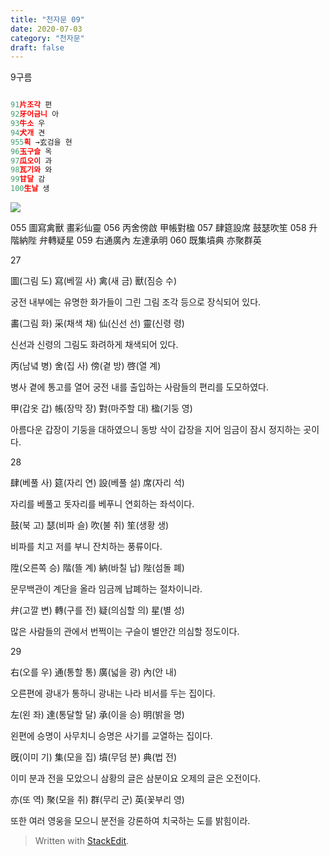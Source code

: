```yaml
---
title: "천자문 09"
date: 2020-07-03 
category: "천자문"
draft: false
---
```

9구름
```js

91片조각 편
92牙어금니 아
93牛소 우
94犬개 견
955획 →玄검을 현
96玉구슬 옥
97瓜오이 과
98瓦기와 와
99甘달 감
100生날 생

```
![](https://i.ibb.co/9b9x94j/2020-07-03-12-17-00.png)


055 圖寫禽獸 畫彩仙靈 056 丙舍傍啟 甲帳對楹 
057 肆筵設席 鼓瑟吹笙 058 升階納陛 弁轉疑星 
059 右通廣內 左達承明 060 既集墳典 亦聚群英


27

圖(그림 도) 寫(베낄 사) 禽(새 금) 獸(짐승 수)

궁전 내부에는 유명한 화가들이 그린 그림 조각 등으로 장식되어 있다.

畵(그림 화) 采(채색 채) 仙(신선 선) 靈(신령 령)

신선과 신령의 그림도 화려하게 채색되어 있다.

丙(남녘 병) 舍(집 사) 傍(곁 방) 啓(열 계)

병사 곁에 통고를 열어 궁전 내를 출입하는 사람들의 편리를 도모하였다.

甲(갑옷 갑) 帳(장막 장) 對(마주할 대) 楹(기둥 영)

아름다운 갑장이 기둥을 대하였으니 동방 삭이 갑장을 지어 임금이 잠시 정지하는 곳이다.

28

肆(베풀 사) 筵(자리 연) 設(베풀 설) 席(자리 석)

자리를 베풀고 돗자리를 베푸니 연회하는 좌석이다.

鼓(북 고) 瑟(비파 슬) 吹(불 취) 笙(생황 생)

비파를 치고 저를 부니 잔치하는 풍류이다.

陞(오른쪽 승) 階(뜰 계) 納(바칠 납) 陛(섬돌 폐)

문무백관이 계단을 올라 임금께 납폐하는 절차이니라.

弁(고깔 변) 轉(구를 전) 疑(의심할 의) 星(별 성)

많은 사람들의 관에서 번쩍이는 구슬이 별안간 의심할 정도이다.

29

右(오를 우) 通(통할 통) 廣(넓을 광) 內(안 내)

오른편에 광내가 통하니 광내는 나라 비서를 두는 집이다.

左(왼 좌) 達(통달할 달) 承(이을 승) 明(밝을 명)

왼편에 승명이 사무치니 승명은 사기를 교열하는 집이다.

旣(이미 기) 集(모을 집) 墳(무덤 분) 典(법 전)

이미 분과 전을 모았으니 삼황의 글은 삼분이요 오제의 글은 오전이다.

亦(또 역) 聚(모을 취) 群(무리 군) 英(꽃부리 영)

또한  여러  영웅을  모으니  분전을  강론하여  치국하는  도를  밝힘이라.
> Written with [StackEdit](https://stackedit.io/).
<!--stackedit_data:
eyJoaXN0b3J5IjpbLTEwNTY2Mzk1MzYsMTgwOTQ1NTc3MSwxMj
M3OTE0Mjg1LDUxNjQ1MzE5Nyw4MTcyOTIyMTcsLTE2OTQ1MjUz
MSw0MjE0ODcwMjAsNzg1NTk5NzMzLC0xNDY0MDQ5NTUxLDUwMT
UxNDU5LDQxNzk1MzUzNSwtMTYxMDE4NDAxNSwtMTA2NjM0MDA4
OCwtNzMxMzEyOTQ0XX0=
-->